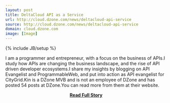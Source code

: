 ```yaml
---
layout: post
title: DeltaCloud API as a Service
url: http://cloud.dzone.com/news/deltacloud-api-service
source: http://cloud.dzone.com/news/deltacloud-api-service
domain: cloud.dzone.com
image: [Image]
---
```

{% include JB/setup %}<p>I am a programmer and entrepreneur, with a focus on the business of APIs.I study how APIs are changing the business landscape, and the rise of API driven developer ecosystems.I share my insights by blogging on API Evangelist and ProgrammableWeb, and put into action as API evangelist for CityGrid.Kin is a DZone MVB and is not an employee of DZone and has posted 54 posts at DZone.You can read more from them at their website.</p>
<center><p><a href="http://cloud.dzone.com/news/deltacloud-api-service" style='padding:25px; font-sze:18px; font-weight: bold;'>Read Full Story</a></p></center>
